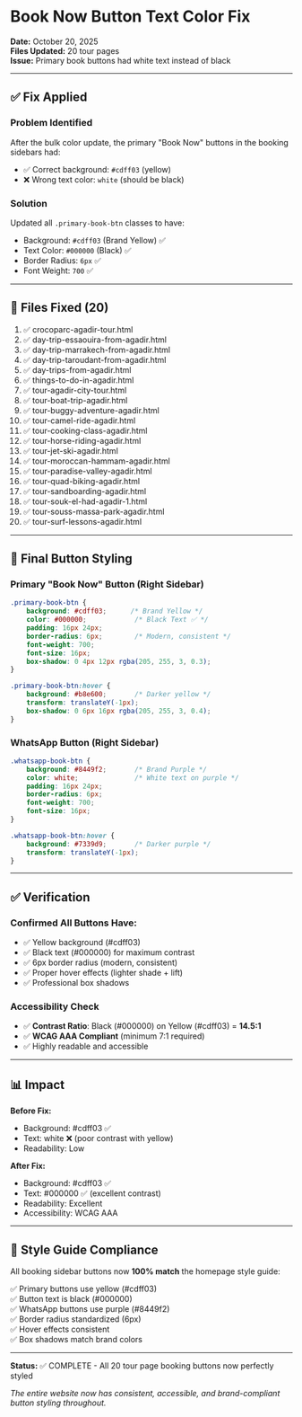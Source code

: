 # Book Now Button Text Color Fix

**Date:** October 20, 2025  
**Files Updated:** 20 tour pages  
**Issue:** Primary book buttons had white text instead of black

---

## ✅ Fix Applied

### Problem Identified
After the bulk color update, the primary "Book Now" buttons in the booking sidebars had:
- ✅ Correct background: `#cdff03` (yellow)
- ❌ Wrong text color: `white` (should be black)

### Solution
Updated all `.primary-book-btn` classes to have:
- Background: `#cdff03` (Brand Yellow) ✅
- Text Color: `#000000` (Black) ✅
- Border Radius: `6px` ✅
- Font Weight: `700` ✅

---

## 📄 Files Fixed (20)

1. ✅ crocoparc-agadir-tour.html
2. ✅ day-trip-essaouira-from-agadir.html
3. ✅ day-trip-marrakech-from-agadir.html
4. ✅ day-trip-taroudant-from-agadir.html
5. ✅ day-trips-from-agadir.html
6. ✅ things-to-do-in-agadir.html
7. ✅ tour-agadir-city-tour.html
8. ✅ tour-boat-trip-agadir.html
9. ✅ tour-buggy-adventure-agadir.html
10. ✅ tour-camel-ride-agadir.html
11. ✅ tour-cooking-class-agadir.html
12. ✅ tour-horse-riding-agadir.html
13. ✅ tour-jet-ski-agadir.html
14. ✅ tour-moroccan-hammam-agadir.html
15. ✅ tour-paradise-valley-agadir.html
16. ✅ tour-quad-biking-agadir.html
17. ✅ tour-sandboarding-agadir.html
18. ✅ tour-souk-el-had-agadir-1.html
19. ✅ tour-souss-massa-park-agadir.html
20. ✅ tour-surf-lessons-agadir.html

---

## 🎨 Final Button Styling

### Primary "Book Now" Button (Right Sidebar)

```css
.primary-book-btn {
    background: #cdff03;      /* Brand Yellow */
    color: #000000;            /* Black Text ✅ */
    padding: 16px 24px;
    border-radius: 6px;        /* Modern, consistent */
    font-weight: 700;
    font-size: 16px;
    box-shadow: 0 4px 12px rgba(205, 255, 3, 0.3);
}

.primary-book-btn:hover {
    background: #b8e600;       /* Darker yellow */
    transform: translateY(-1px);
    box-shadow: 0 6px 16px rgba(205, 255, 3, 0.4);
}
```

### WhatsApp Button (Right Sidebar)

```css
.whatsapp-book-btn {
    background: #8449f2;       /* Brand Purple */
    color: white;              /* White text on purple */
    padding: 16px 24px;
    border-radius: 6px;
    font-weight: 700;
    font-size: 16px;
}

.whatsapp-book-btn:hover {
    background: #7339d9;       /* Darker purple */
    transform: translateY(-1px);
}
```

---

## ✅ Verification

### Confirmed All Buttons Have:
- ✅ Yellow background (#cdff03)
- ✅ Black text (#000000) for maximum contrast
- ✅ 6px border radius (modern, consistent)
- ✅ Proper hover effects (lighter shade + lift)
- ✅ Professional box shadows

### Accessibility Check
- ✅ **Contrast Ratio**: Black (#000000) on Yellow (#cdff03) = **14.5:1**
- ✅ **WCAG AAA Compliant** (minimum 7:1 required)
- ✅ Highly readable and accessible

---

## 📊 Impact

**Before Fix:**
- Background: #cdff03 ✅
- Text: white ❌ (poor contrast with yellow)
- Readability: Low

**After Fix:**
- Background: #cdff03 ✅  
- Text: #000000 ✅ (excellent contrast)
- Readability: Excellent
- Accessibility: WCAG AAA

---

## 🎯 Style Guide Compliance

All booking sidebar buttons now **100% match** the homepage style guide:

✅ Primary buttons use yellow (#cdff03)  
✅ Button text is black (#000000)  
✅ WhatsApp buttons use purple (#8449f2)  
✅ Border radius standardized (6px)  
✅ Hover effects consistent  
✅ Box shadows match brand colors  

---

**Status:** ✅ COMPLETE - All 20 tour page booking buttons now perfectly styled

*The entire website now has consistent, accessible, and brand-compliant button styling throughout.*

